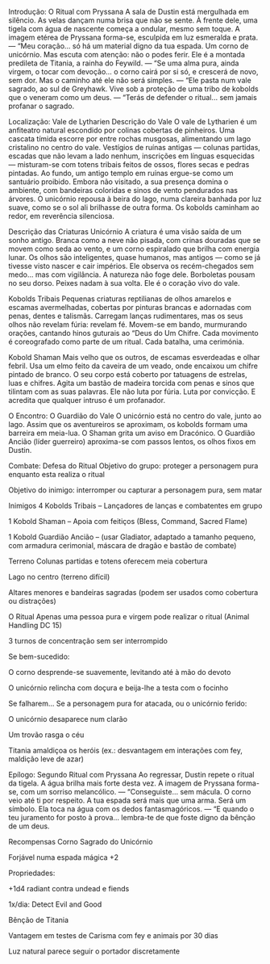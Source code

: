 Introdução: O Ritual com Pryssana
A sala de Dustin está mergulhada em silêncio. As velas dançam numa brisa que não se sente. À frente dele, uma tigela com água de nascente começa a ondular, mesmo sem toque. A imagem etérea de Pryssana forma-se, esculpida em luz esmeralda e prata.
— “Meu coração... só há um material digno da tua espada. Um corno de unicórnio. Mas escuta com atenção: não o podes ferir. Ele é a montada predileta de Titania, a rainha do Feywild.
— “Se uma alma pura, ainda virgem, o tocar com devoção… o corno cairá por si só, e crescerá de novo, sem dor. Mas o caminho até ele não será simples.
— “Ele pasta num vale sagrado, ao sul de Greyhawk. Vive sob a proteção de uma tribo de kobolds que o veneram como um deus.
— “Terás de defender o ritual... sem jamais profanar o sagrado.

Localização: Vale de Lytharien
Descrição do Vale
O vale de Lytharien é um anfiteatro natural escondido por colinas cobertas de pinheiros. Uma cascata tímida escorre por entre rochas musgosas, alimentando um lago cristalino no centro do vale.
Vestígios de ruínas antigas — colunas partidas, escadas que não levam a lado nenhum, inscrições em línguas esquecidas — misturam-se com totens tribais feitos de ossos, flores secas e pedras pintadas.
Ao fundo, um antigo templo em ruínas ergue-se como um santuário proibido. Embora não visitado, a sua presença domina o ambiente, com bandeiras coloridas e sinos de vento pendurados nas árvores.
O unicórnio repousa à beira do lago, numa clareira banhada por luz suave, como se o sol ali brilhasse de outra forma. Os kobolds caminham ao redor, em reverência silenciosa.

Descrição das Criaturas
Unicórnio
A criatura é uma visão saída de um sonho antigo. Branca como a neve não pisada, com crinas douradas que se movem como seda ao vento, e um corno espiralado que brilha com energia lunar.
Os olhos são inteligentes, quase humanos, mas antigos — como se já tivesse visto nascer e cair impérios. Ele observa os recém-chegados sem medo… mas com vigilância.
A natureza não foge dele. Borboletas pousam no seu dorso. Peixes nadam à sua volta. Ele é o coração vivo do vale.

Kobolds Tribais
Pequenas criaturas reptilianas de olhos amarelos e escamas avermelhadas, cobertas por pinturas brancas e adornadas com penas, dentes e talismãs.
Carregam lanças rudimentares, mas os seus olhos não revelam fúria: revelam fé. Movem-se em bando, murmurando orações, cantando hinos guturais ao “Deus do Um Chifre.
Cada movimento é coreografado como parte de um ritual. Cada batalha, uma cerimónia.

Kobold Shaman
Mais velho que os outros, de escamas esverdeadas e olhar febril. Usa um elmo feito da caveira de um veado, onde encaixou um chifre pintado de branco.
O seu corpo está coberto por tatuagens de estrelas, luas e chifres. Agita um bastão de madeira torcida com penas e sinos que tilintam com as suas palavras.
Ele não luta por fúria. Luta por convicção. E acredita que qualquer intruso é um profanador.

O Encontro: O Guardião do Vale
O unicórnio está no centro do vale, junto ao lago. Assim que os aventureiros se aproximam, os kobolds formam uma barreira em meia-lua. O Shaman grita um aviso em Dracónico. O Guardião Ancião (líder guerreiro) aproxima-se com passos lentos, os olhos fixos em Dustin.

Combate: Defesa do Ritual
Objetivo do grupo: proteger a personagem pura enquanto esta realiza o ritual


Objetivo do inimigo: interromper ou capturar a personagem pura, sem matar



Inimigos
4 Kobolds Tribais – Lançadores de lanças e combatentes em grupo


1 Kobold Shaman – Apoia com feitiços (Bless, Command, Sacred Flame)


1 Kobold Guardião Ancião – (usar Gladiator, adaptado a tamanho pequeno, com armadura cerimonial, máscara de dragão e bastão de combate)



Terreno
Colunas partidas e totens oferecem meia cobertura


Lago no centro (terreno difícil)


Altares menores e bandeiras sagradas (podem ser usados como cobertura ou distrações)



O Ritual
Apenas uma pessoa pura e virgem pode realizar o ritual (Animal Handling DC 15)


3 turnos de concentração sem ser interrompido


Se bem-sucedido:


O corno desprende-se suavemente, levitando até à mão do devoto


O unicórnio relincha com doçura e beija-lhe a testa com o focinho



Se falharem...
Se a personagem pura for atacada, ou o unicórnio ferido:


O unicórnio desaparece num clarão


Um trovão rasga o céu


Titania amaldiçoa os heróis (ex.: desvantagem em interações com fey, maldição leve de azar)



Epílogo: Segundo Ritual com Pryssana
Ao regressar, Dustin repete o ritual da tigela. A água brilha mais forte desta vez. A imagem de Pryssana forma-se, com um sorriso melancólico.
— “Conseguiste… sem mácula. O corno veio até ti por respeito. A tua espada será mais que uma arma. Será um símbolo.
Ela toca na água com os dedos fantasmagóricos.
— “E quando o teu juramento for posto à prova… lembra-te de que foste digno da bênção de um deus.

Recompensas
Corno Sagrado do Unicórnio


Forjável numa espada mágica +2


Propriedades:


+1d4 radiant contra undead e fiends


1x/dia: Detect Evil and Good


Bênção de Titania


Vantagem em testes de Carisma com fey e animais por 30 dias


Luz natural parece seguir o portador discretamente























